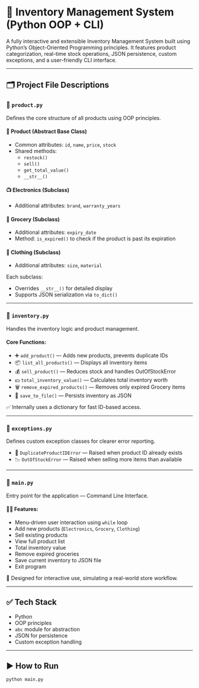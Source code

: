 # 🧾 Inventory Management System (Python OOP + CLI)

A fully interactive and extensible Inventory Management System built using Python’s Object-Oriented Programming principles. It features product categorization, real-time stock operations, JSON persistence, custom exceptions, and a user-friendly CLI interface.

---

## 🗂 Project File Descriptions

### 📁 `product.py`
Defines the core structure of all products using OOP principles.

#### 🧱 Product (Abstract Base Class)
- Common attributes: `id`, `name`, `price`, `stock`
- Shared methods: 
  - `restock()`
  - `sell()`
  - `get_total_value()`
  - `__str__()`

#### 📺 Electronics (Subclass)
- Additional attributes: `brand`, `warranty_years`

#### 🥫 Grocery (Subclass)
- Additional attributes: `expiry_date`
- Method: `is_expired()` to check if the product is past its expiration

#### 👗 Clothing (Subclass)
- Additional attributes: `size`, `material`

Each subclass:
- Overrides `__str__()` for detailed display
- Supports JSON serialization via `to_dict()`

---

### 📁 `inventory.py`
Handles the inventory logic and product management.

#### Core Functions:
- ➕ `add_product()` — Adds new products, prevents duplicate IDs
- 📦 `list_all_products()` — Displays all inventory items
- 💰 `sell_product()` — Reduces stock and handles OutOfStockError
- 💵 `total_inventory_value()` — Calculates total inventory worth
- 🗑 `remove_expired_products()` — Removes only expired Grocery items
- 💾 `save_to_file()` — Persists inventory as JSON

✅ Internally uses a dictionary for fast ID-based access.

---

### 📁 `exceptions.py`
Defines custom exception classes for clearer error reporting.

- 🚫 `DuplicateProductIDError` — Raised when product ID already exists
- 📉 `OutOfStockError` — Raised when selling more items than available

---

### 📁 `main.py`
Entry point for the application — Command Line Interface.

#### 👨‍💻 Features:
- Menu-driven user interaction using `while` loop
- Add new products (`Electronics`, `Grocery`, `Clothing`)
- Sell existing products
- View full product list
- Total inventory value
- Remove expired groceries
- Save current inventory to JSON file
- Exit program

🎯 Designed for interactive use, simulating a real-world store workflow.

---

## ✅ Tech Stack
- Python 
- OOP principles
- `abc` module for abstraction
- JSON for persistence
- Custom exception handling

---

## ▶️ How to Run

```bash
python main.py


